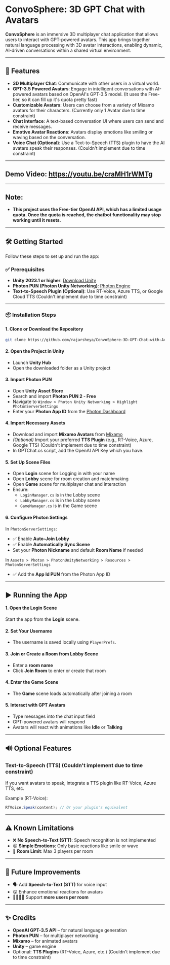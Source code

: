 # ConvoSphere: 3D GPT Chat with Avatars

**ConvoSphere** is an immersive 3D multiplayer chat application that allows users to interact with GPT-powered avatars. This app brings together natural language processing with 3D avatar interactions, enabling dynamic, AI-driven conversations within a shared virtual environment.

---

## 🚀 Features

- **3D Multiplayer Chat**: Communicate with other users in a virtual world.
- **GPT-3.5 Powered Avatars**: Engage in intelligent conversations with AI-powered avatars based on OpenAI's GPT-3.5 model. (It uses the Free-tier, so it can fill up it's quota pretty fast)
- **Customizable Avatars**: Users can choose from a variety of Mixamo avatars for their characters. (Currently only 1 Avatar due to time constraint)
- **Chat Interface**: A text-based conversation UI where users can send and receive messages.
- **Emotive Avatar Reactions**: Avatars display emotions like smiling or waving based on the conversation.
- **Voice Chat (Optional)**: Use a Text-to-Speech (TTS) plugin to have the AI avatars speak their responses. (Couldn't implement due to time constraint)

---

## Demo Video: https://youtu.be/craMH1rWMTg

---

## Note: 

-  **This project uses the Free-tier OpenAI API, which has a limited usage quota. Once the quota is reached, the chatbot functionality may stop working until it resets.**

---

## 🛠️ Getting Started

Follow these steps to set up and run the app:

### ✅ Prerequisites

- **Unity 2023.1 or higher**: [Download Unity](https://unity.com/)
- **Photon PUN (Photon Unity Networking)**: [Photon Engine](https://www.photonengine.com/en-US/PUN)
- **Text-to-Speech Plugin (Optional)**: Use RT-Voice, Azure TTS, or Google Cloud TTS (Couldn't implement due to time constraint)

---

### 📦 Installation Steps

#### 1. Clone or Download the Repository

```bash
git clone https://github.com/rajarsheya/ConvoSphere-3D-GPT-Chat-with-Avatars.git
```

#### 2. Open the Project in Unity

- Launch **Unity Hub**
- Open the downloaded folder as a Unity project

#### 3. Import Photon PUN

- Open **Unity Asset Store**
- Search and import **Photon PUN 2 - Free**
- Navigate to `Window > Photon Unity Networking > Highlight PhotonServerSettings`
- Enter your **Photon App ID** from the [Photon Dashboard](https://dashboard.photonengine.com/)

#### 4. Import Necessary Assets

- Download and import **Mixamo Avatars** from [Mixamo](https://www.mixamo.com/)
- *(Optional)* Import your preferred **TTS Plugin** (e.g., RT-Voice, Azure, Google TTS) (Couldn't implement due to time constraint)
- In GPTChat.cs script, add the OpenAI API Key which you have.

#### 5. Set Up Scene Files

- Open **Login** scene for Logging in with your name
- Open **Lobby** scene for room creation and matchmaking
- Open **Game** scene for multiplayer chat and interaction
- Ensure:
  - `LoginManager.cs` is in the Lobby scene
  - `LobbyManager.cs` is in the Lobby scene
  - `GameManager.cs` is in the Game scene

#### 6. Configure Photon Settings

In `PhotonServerSettings`:

- ✅ Enable **Auto-Join Lobby**
- ✅ Enable **Automatically Sync Scene**
- Set your **Photon Nickname** and default **Room Name** if needed

In `Assets > Photon > PhotonUnityNetworking > Resources > PhotonServerSettings`
- ✅ Add the **App Id PUN** from the Photon App ID
---

## ▶️ Running the App

#### 1. Open the Login Scene

Start the app from the **Login** scene.

#### 2. Set Your Username

- The username is saved locally using `PlayerPrefs`.

#### 3. Join or Create a Room from Lobby Scene

- Enter a **room name**
- Click **Join Room** to enter or create that room

#### 4. Enter the Game Scene

- The **Game** scene loads automatically after joining a room

#### 5. Interact with GPT Avatars

- Type messages into the chat input field
- GPT-powered avatars will respond
- Avatars will react with animations like **Idle** or **Talking**

---

## 🔊 Optional Features 

### Text-to-Speech (TTS) (Couldn't implement due to time constraint)

If you want avatars to speak, integrate a TTS plugin like RT-Voice, Azure TTS, etc.

Example (RT-Voice):

```csharp
RTVoice.Speak(content); // Or your plugin's equivalent
```

---

## ⚠️ Known Limitations

- ❌ **No Speech-to-Text (STT)**: Speech recognition is not implemented
- 😐 **Simple Emotions**: Only basic reactions like smile or wave
- 👥 **Room Limit**: Max 3 players per room

---

## 🔮 Future Improvements

- 🗣️ Add **Speech-to-Text (STT)** for voice input
- 😲 Enhance emotional reactions for avatars
- 👨‍👩‍👧‍👦 Support **more users per room**

---

## ✨ Credits

- **OpenAI GPT-3.5 API** – for natural language generation  
- **Photon PUN** – for multiplayer networking  
- **Mixamo** – for animated avatars  
- **Unity** – game engine  
- Optional: **TTS Plugins** (RT-Voice, Azure, etc.) (Couldn't implement due to time constraint)
